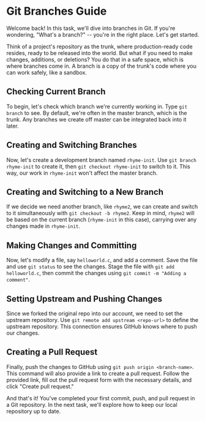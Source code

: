 # Git Branches Guide

Welcome back! In this task, we'll dive into branches in Git. If you're wondering, "What's a branch?" -- you're in the right place. Let's get started.

Think of a project's repository as the trunk, where production-ready code resides, ready to be released into the world. But what if you need to make changes, additions, or deletions? You do that in a safe space, which is where branches come in. A branch is a copy of the trunk's code where you can work safely, like a sandbox.

## Checking Current Branch

To begin, let's check which branch we're currently working in. Type `git branch` to see. By default, we're often in the master branch, which is the trunk. Any branches we create off master can be integrated back into it later.

## Creating and Switching Branches

Now, let's create a development branch named `rhyme-init`. Use `git branch rhyme-init` to create it, then `git checkout rhyme-init` to switch to it. This way, our work in `rhyme-init` won't affect the master branch.

## Creating and Switching to a New Branch

If we decide we need another branch, like `rhyme2`, we can create and switch to it simultaneously with `git checkout -b rhyme2`. Keep in mind, `rhyme2` will be based on the current branch (`rhyme-init` in this case), carrying over any changes made in `rhyme-init`.

## Making Changes and Committing

Now, let's modify a file, say `helloworld.c`, and add a comment. Save the file and use `git status` to see the changes. Stage the file with `git add helloworld.c`, then commit the changes using `git commit -m "Adding a comment"`.

## Setting Upstream and Pushing Changes

Since we forked the original repo into our account, we need to set the upstream repository. Use `git remote add upstream <repo-url>` to define the upstream repository. This connection ensures GitHub knows where to push our changes.

## Creating a Pull Request

Finally, push the changes to GitHub using `git push origin <branch-name>`. This command will also provide a link to create a pull request. Follow the provided link, fill out the pull request form with the necessary details, and click "Create pull request."

And that's it! You've completed your first commit, push, and pull request in a Git repository. In the next task, we'll explore how to keep our local repository up to date.
